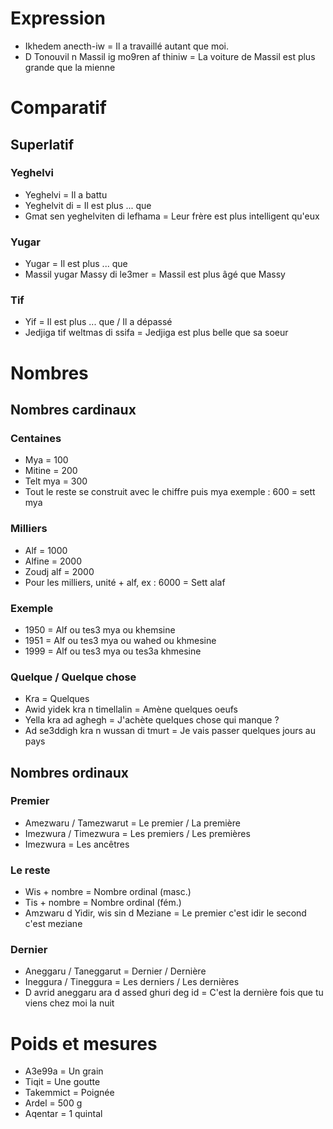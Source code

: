 # Expression

- Ikhedem anecth-iw = Il a travaillé autant que moi.
- D Tonouvil n Massil ig mo9ren af thiniw = La voiture de Massil est plus grande que la mienne

# Comparatif

## Superlatif

### Yeghelvi

- Yeghelvi = Il a battu
- Yeghelvit di = Il est plus ... que
- Gmat sen yeghelviten di lefhama = Leur frère est plus intelligent qu'eux

### Yugar

- Yugar = Il est plus ... que
- Massil yugar Massy di le3mer = Massil est plus âgé que Massy

### Tif

- Yif = Il est plus ... que / Il a dépassé
- Jedjiga tif weltmas di ssifa = Jedjiga est plus belle que sa soeur

# Nombres

## Nombres cardinaux

### Centaines

- Mya = 100
- Mitine = 200
- Telt mya = 300
- Tout le reste se construit avec le chiffre puis mya exemple : 600 = sett mya

### Milliers

- Alf = 1000
- Alfine = 2000
- Zoudj alf = 2000
- Pour les milliers, unité + alf, ex : 6000 = Sett alaf

### Exemple

- 1950 = Alf ou tes3 mya ou khemsine
- 1951 = Alf ou tes3 mya ou wahed ou khmesine
- 1999 = Alf ou tes3 mya ou tes3a khmesine

### Quelque / Quelque chose

- Kra = Quelques
- Awid yidek kra n timellalin = Amène quelques oeufs
- Yella kra ad aghegh = J'achète quelques chose qui manque ?
- Ad se3ddigh kra n wussan di tmurt = Je vais passer quelques jours au pays

## Nombres ordinaux

### Premier

- Amezwaru / Tamezwarut = Le premier / La première
- Imezwura / Timezwura = Les premiers / Les premières
- Imezwura = Les ancêtres

### Le reste

- Wis + nombre = Nombre ordinal (masc.)
- Tis + nombre = Nombre ordinal (fém.)
- Amzwaru d Yidir, wis sin d Meziane = Le premier c'est idir le second c'est meziane

### Dernier

- Aneggaru / Taneggarut = Dernier / Dernière
- Ineggura / Tineggura = Les derniers / Les dernières
- D avrid aneggaru ara d assed ghuri deg id = C'est la dernière fois que tu viens chez moi la nuit

# Poids et mesures

- A3e99a = Un grain
- Tiqit = Une goutte
- Takemmict = Poignée
- Ardel = 500 g
- Aqentar = 1 quintal
